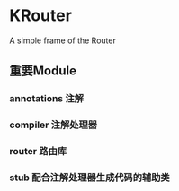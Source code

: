 # KRouter
A simple frame of the Router

## 重要Module

### annotations 注解

### compiler 注解处理器

### router 路由库

### stub 配合注解处理器生成代码的辅助类

